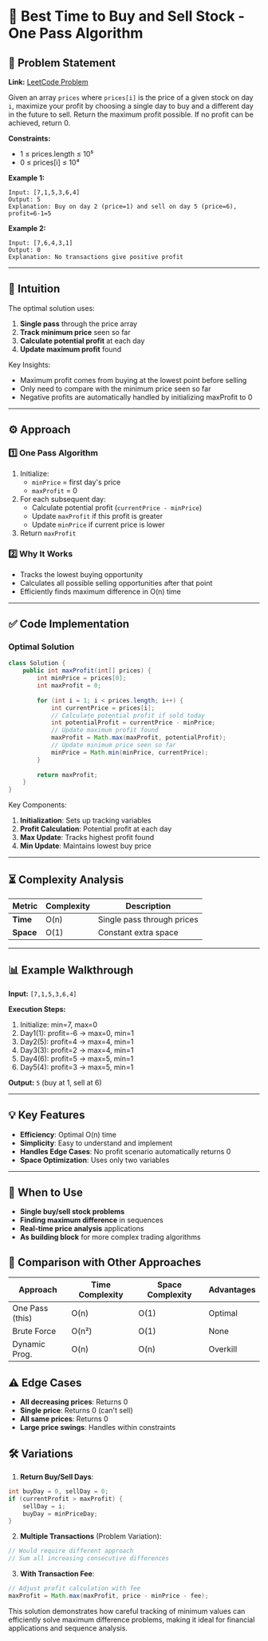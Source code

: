 # 🚀 Best Time to Buy and Sell Stock - One Pass Algorithm

## 📜 Problem Statement
**Link:** [LeetCode Problem](https://leetcode.com/problems/best-time-to-buy-and-sell-stock/description/)

Given an array `prices` where `prices[i]` is the price of a given stock on day `i`, maximize your profit by choosing a single day to buy and a different day in the future to sell. Return the maximum profit possible. If no profit can be achieved, return 0.

**Constraints:**
- 1 ≤ prices.length ≤ 10⁵
- 0 ≤ prices[i] ≤ 10⁴

**Example 1:**
```text
Input: [7,1,5,3,6,4]
Output: 5
Explanation: Buy on day 2 (price=1) and sell on day 5 (price=6), profit=6-1=5
```

**Example 2:**
```text
Input: [7,6,4,3,1]
Output: 0
Explanation: No transactions give positive profit
```

---

## 🧠 Intuition
The optimal solution uses:
1. **Single pass** through the price array
2. **Track minimum price** seen so far
3. **Calculate potential profit** at each day
4. **Update maximum profit** found

Key Insights:
- Maximum profit comes from buying at the lowest point before selling
- Only need to compare with the minimum price seen so far
- Negative profits are automatically handled by initializing maxProfit to 0

---

## ⚙️ Approach
### **1️⃣ One Pass Algorithm**
1. Initialize:
   - `minPrice` = first day's price
   - `maxProfit` = 0
2. For each subsequent day:
   - Calculate potential profit (`currentPrice - minPrice`)
   - Update `maxProfit` if this profit is greater
   - Update `minPrice` if current price is lower
3. Return `maxProfit`

### **2️⃣ Why It Works**
- Tracks the lowest buying opportunity
- Calculates all possible selling opportunities after that point
- Efficiently finds maximum difference in O(n) time

---

## ✅ Code Implementation

### Optimal Solution
```java
class Solution {
    public int maxProfit(int[] prices) {
        int minPrice = prices[0];
        int maxProfit = 0;
        
        for (int i = 1; i < prices.length; i++) {
            int currentPrice = prices[i];
            // Calculate potential profit if sold today
            int potentialProfit = currentPrice - minPrice;
            // Update maximum profit found
            maxProfit = Math.max(maxProfit, potentialProfit);
            // Update minimum price seen so far
            minPrice = Math.min(minPrice, currentPrice);
        }
        
        return maxProfit;
    }
}
```

Key Components:
1. **Initialization**: Sets up tracking variables
2. **Profit Calculation**: Potential profit at each day
3. **Max Update**: Tracks highest profit found
4. **Min Update**: Maintains lowest buy price

---

## ⏳ Complexity Analysis
| Metric          | Complexity | Description |
|-----------------|------------|-------------|
| **Time**        | O(n)       | Single pass through prices |
| **Space**       | O(1)       | Constant extra space |

---

## 📊 Example Walkthrough

**Input:** `[7,1,5,3,6,4]`

**Execution Steps:**
1. Initialize: min=7, max=0
2. Day1(1): profit=-6 → max=0, min=1
3. Day2(5): profit=4 → max=4, min=1
4. Day3(3): profit=2 → max=4, min=1
5. Day4(6): profit=5 → max=5, min=1
6. Day5(4): profit=3 → max=5, min=1

**Output:** `5` (buy at 1, sell at 6)

---

## 💡 Key Features
- **Efficiency**: Optimal O(n) time
- **Simplicity**: Easy to understand and implement
- **Handles Edge Cases**: No profit scenario automatically returns 0
- **Space Optimization**: Uses only two variables

---

## 🚀 When to Use
- **Single buy/sell stock problems**
- **Finding maximum difference** in sequences
- **Real-time price analysis** applications
- **As building block** for more complex trading algorithms

## 🔄 Comparison with Other Approaches
| Approach         | Time Complexity | Space Complexity | Advantages |
|-----------------|-----------------|------------------|------------|
| One Pass (this) | O(n)            | O(1)             | Optimal    |
| Brute Force     | O(n²)           | O(1)             | None       |
| Dynamic Prog.   | O(n)            | O(n)             | Overkill   |

## ⚠️ Edge Cases
- **All decreasing prices**: Returns 0
- **Single price**: Returns 0 (can't sell)
- **All same prices**: Returns 0
- **Large price swings**: Handles within constraints

## 🛠 Variations
1. **Return Buy/Sell Days**:
```java
int buyDay = 0, sellDay = 0;
if (currentProfit > maxProfit) {
    sellDay = i;
    buyDay = minPriceDay;
}
```

2. **Multiple Transactions** (Problem Variation):
```java
// Would require different approach
// Sum all increasing consecutive differences
```

3. **With Transaction Fee**:
```java
// Adjust profit calculation with fee
maxProfit = Math.max(maxProfit, price - minPrice - fee);
```

This solution demonstrates how careful tracking of minimum values can efficiently solve maximum difference problems, making it ideal for financial applications and sequence analysis.